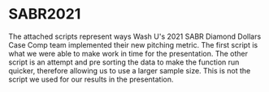 # SABR2021

The attached scripts represent ways Wash U's 2021 SABR Diamond Dollars Case Comp team implemented their new pitching metric. The first script is what we were able to make work in time for the presentation. The other script is an attempt and pre sorting the data to make the function run quicker, therefore allowing us to use a larger sample size. This is not the script we used for our results in the presentation.
